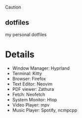 > [!CAUTION]

## dotfiles

my personal dotfiles

# Details

-   Window Manager: Hyprland
-   Terminal: Kitty
-   Browser: Firefox
-   Text Editor: Neovim
-   PDF viewer: Zathura
-   Fetch: Neofetch
-   System Monitor: Htop
-   Video Player: mpv
-   Music Player: Spotify, ncmpcpp
